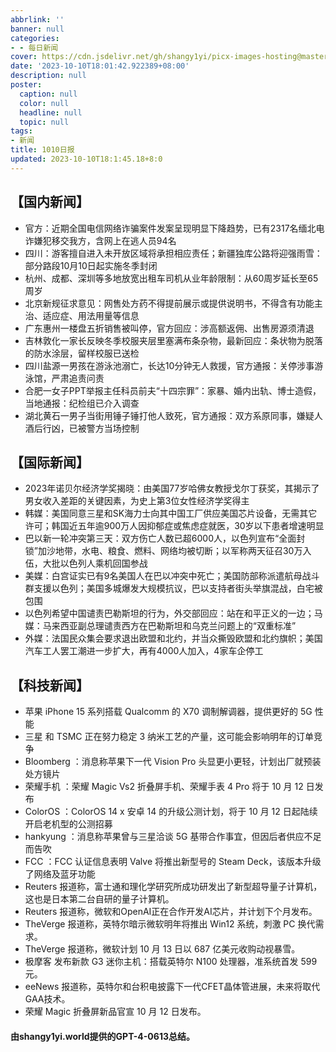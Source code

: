 ```yaml
---
abbrlink: ''
banner: null
categories:
- - 每日新闻
cover: https://cdn.jsdelivr.net/gh/shangy1yi/picx-images-hosting@master/xw.1a15yyeng45c.webp
date: '2023-10-10T18:01:42.922389+08:00'
description: null
poster:
  caption: null
  color: null
  headline: null
  topic: null
tags:
- 新闻
title: 1010日报
updated: 2023-10-10T18:1:45.18+8:0
---
```

## 【国内新闻】

* 官方：近期全国电信网络诈骗案件发案呈现明显下降趋势，已有2317名缅北电诈嫌犯移交我方，含网上在逃人员94名
* 四川：游客擅自进入未开放区域将承担相应责任；新疆独库公路将迎强雨雪：部分路段10月10日起实施冬季封闭
* 杭州、成都、深圳等多地放宽出租车司机从业年龄限制：从60周岁延长至65周岁
* 北京新规征求意见：网售处方药不得提前展示或提供说明书，不得含有功能主治、适应症、用法用量等信息
* 广东惠州一楼盘五折销售被叫停，官方回应：涉高额返佣、出售房源须清退
* 吉林敦化一家长反映冬季校服夹层里塞满布条杂物，最新回应：条状物为脱落的防水涂层，留样校服已送检
* 四川盐源一男孩在游泳池溺亡，长达10分钟无人救援，官方通报：关停涉事游泳馆，严肃追责问责
* 合肥一女子PPT举报主任科员前夫“十四宗罪”：家暴、婚内出轨、博士造假，当地通报：纪检组已介入调查
* 湖北黄石一男子当街用锤子锤打他人致死，官方通报：双方系原同事，嫌疑人酒后行凶，已被警方当场控制

## 【国际新闻】

* 2023年诺贝尔经济学奖揭晓：由美国77岁哈佛女教授戈尔丁获奖，其揭示了男女收入差距的关键因素，为史上第3位女性经济学奖得主
* 韩媒：美国同意三星和SK海力士向其中国工厂供应美国芯片设备，无需其它许可；韩国近五年逾900万人因抑郁症或焦虑症就医，30岁以下患者增速明显
* 巴以新一轮冲突第三天：双方伤亡人数已超6000人，以色列宣布“全面封锁”加沙地带，水电、粮食、燃料、网络均被切断；以军称两天征召30万入伍，大批以色列人乘机回国参战
* 美媒：白宫证实已有9名美国人在巴以冲突中死亡；美国防部称派遣航母战斗群支援以色列；美国多城爆发大规模抗议，巴以支持者街头举旗混战，白宅被包围
* 以色列希望中国谴责巴勒斯坦的行为，外交部回应：站在和平正义的一边；马媒：马来西亚副总理谴责西方在巴勒斯坦和乌克兰问题上的“双重标准”
* 外媒：法国民众集会要求退出欧盟和北约，并当众撕毁欧盟和北约旗帜；美国汽车工人罢工潮进一步扩大，再有4000人加入，4家车企停工

## 【科技新闻】

* 苹果 iPhone 15 系列搭载 Qualcomm 的 X70 调制解调器，提供更好的 5G 性能
* 三星 和 TSMC 正在努力稳定 3 纳米工艺的产量，这可能会影响明年的订单竞争
* Bloomberg ：消息称苹果下一代 Vision Pro 头显更小更轻，计划出厂就预装处方镜片
* 荣耀手机 ：荣耀 Magic Vs2 折叠屏手机、荣耀手表 4 Pro 将于 10 月 12 日发布
* ColorOS ：ColorOS 14 x 安卓 14 的升级公测计划，将于 10 月 12 日起陆续开启老机型的公测招募
* hankyung ：消息称苹果曾与三星洽谈 5G 基带合作事宜，但因后者供应不足而告吹
* FCC ：FCC 认证信息表明 Valve 将推出新型号的 Steam Deck，该版本升级了网络及蓝牙功能
* Reuters 报道称，富士通和理化学研究所成功研发出了新型超导量子计算机，这也是日本第二台自研的量子计算机。
* Reuters 报道称，微软和OpenAI正在合作开发AI芯片，并计划下个月发布。
* TheVerge 报道称，英特尔暗示微软明年将推出 Win12 系统，刺激 PC 换代需求。
* TheVerge 报道称，微软计划 10 月 13 日以 687 亿美元收购动视暴雪。
* 极摩客 发布新款 G3 迷你主机：搭载英特尔 N100 处理器，准系统首发 599 元。
* eeNews 报道称，英特尔和台积电披露下一代CFET晶体管进展，未来将取代GAA技术。
* 荣耀 Magic 折叠屏新品官宣 10 月 12 日发布。

#### 由shangy1yi.world提供的GPT-4-0613总结。
